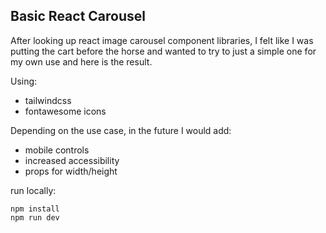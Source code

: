 ## Basic React Carousel

After looking up react image carousel component libraries, I felt like I was putting the cart before the horse and wanted to try to just a simple one for my own use and here is the result.

Using:

- tailwindcss
- fontawesome icons

Depending on the use case, in the future I would add:

- mobile controls
- increased accessibility
- props for width/height

run locally:

```
npm install
npm run dev
```

